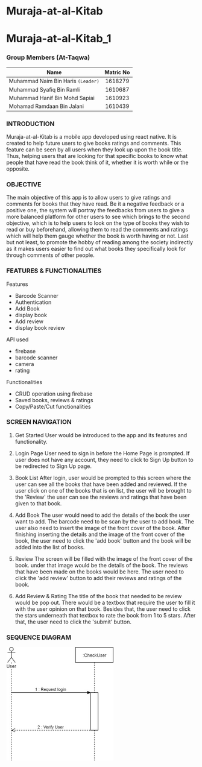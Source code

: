 # Muraja-at-al-Kitab

# Muraja-at-al-Kitab_1

### Group Members (At-Taqwa)

| Name                               | Matric No |
| ---------------------------------- | :-------: |
| Muhammad Naim Bin Haris `(Leader)` |  1618279  |
| Muhammad Syafiq Bin Ramli          |  1610687  |
| Muhammad Hanif Bin Mohd Sapiai     |  1610923  |
| Mohamad Ramdaan Bin Jalani         |  1610439  |

### INTRODUCTION

Muraja-at-al-Kitab is a mobile app developed using react native. It is created to help future users to give books ratings and comments.
This feature can be seen by all users when they look up upon the book title. Thus, helping users that are looking for that specific books
to know what people that have read the book think of it, whether it is worth while or the opposite.

### OBJECTIVE

The main objective of this app is to allow users to give ratings and comments for books that they have read. Be it a negative feedback or
a positive one, the system will portray the feedbacks from users to give a more balanced platform for other users to see which brings to
the second objective, which is to help users to look on the type of books they wish to read or buy beforehand, allowing them to read the comments and ratings which will help them gauge whether the book is worth having or not. Last but not least, to promote the hobby of reading
among the society indirectly as it makes users easier to find out what books they specifically look for through comments of other people.

### FEATURES & FUNCTIONALITIES

Features

- Barcode Scanner
- Authentication
- Add Book
- display book
- Add review
- display book review

API used

- firebase
- barcode scanner
- camera
- rating

Functionalities

- CRUD operation using firebase
- Saved books, reviews & ratings
- Copy/Paste/Cut functionalities

### SCREEN NAVIGATION

1. Get Started
   User would be introduced to the app and its features and functionality.

2. Login Page
   User need to sign in before the Home Page is prompted. If user does not have any account, they need to click to Sign Up button to be redirected to Sign Up page.

3. Book List
   After login, user would be prompted to this screen where the user can see all the books that have been added and reviewed. If the user click on one of the books that is on list, the user will be brought to the 'Review' the user can see the reviews and ratings that have been given to that book.

4. Add Book
   The user would need to add the details of the book the user want to add. The barcode need to be scan by the user to add book. The user also need to insert the image of the front cover of the book. After finishing inserting the details and the image of the front cover of the book, the user need to click the 'add book' button and the book will be added into the list of books.

5. Review
   The screen will be filled with the image of the front cover of the book. under that image would be the details of the book. The reviews that have been made on the books would be here. The user need to click the 'add review' button to add their reviews and ratings of the book.

6. Add Review & Rating
   The title of the book that needed to be review would be pop out. There would be a textbox that require the user to fill it with the user opinion on that book. Besides that, the user need to click the stars underneath that textbox to rate the book from 1 to 5 stars. After that, the user need to click the 'submit' button.

### SEQUENCE DIAGRAM

![Login Sequence](https://raw.githubusercontent.com/syafiqramli13/Muraja-at-al-Kitab_1/master/screenshot/3.jpeg)
